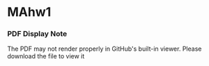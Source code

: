 # MAhw1

### PDF Display Note
The PDF may not render properly in GitHub's built-in viewer. Please download the file to view it
